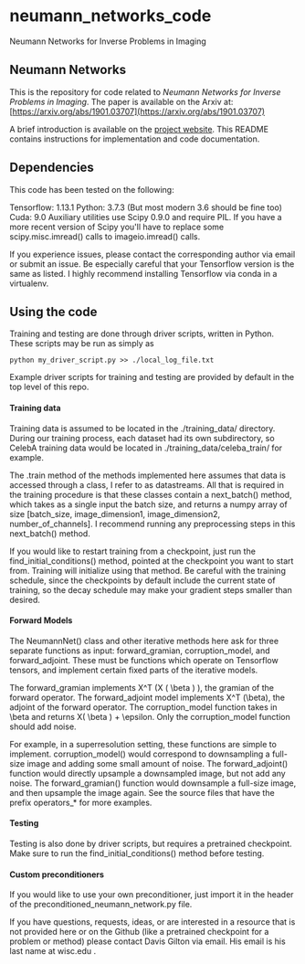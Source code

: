 # neumann_networks_code
Neumann Networks for Inverse Problems in Imaging

## Neumann Networks

This is the repository for code related to *Neumann Networks for Inverse Problems in Imaging*.
The paper is available on the Arxiv at: [https://arxiv.org/abs/1901.03707](https://arxiv.org/abs/1901.03707)

A brief introduction is available on the [project website](https://dgilton.github.io/neumann_networks/).
This README contains instructions for implementation and code documentation.

## Dependencies
This code has been tested on the following:

Tensorflow: 1.13.1
Python: 3.7.3 (But most modern 3.6 should be fine too)
Cuda: 9.0
Auxiliary utilities use Scipy 0.9.0 and require PIL. If you have a more recent version of
Scipy you'll have to replace some scipy.misc.imread() calls to imageio.imread() calls.

If you experience issues, please contact the corresponding author via email or submit an issue.
Be especially careful that your Tensorflow version is the same as listed.
I highly recommend installing Tensorflow via conda in a virtualenv.

## Using the code

Training and testing are done through driver scripts, written in Python. These scripts
may be run as simply as
```
python my_driver_script.py >> ./local_log_file.txt
```
Example driver scripts for training and testing are provided by default in the top
level of this repo.

#### Training data
Training data is assumed to be located in the ./training_data/ directory. During our 
training process, each dataset had its own subdirectory, so CelebA training data would be 
located in ./training_data/celeba_train/ for example.  

The .train method of the methods implemented here assumes that data is accessed through a 
class, I refer to as datastreams.
All that is required in the training procedure is that these classes contain a next_batch()
method, which takes as a single input the batch size, and returns a numpy array of size 
[batch_size, image_dimension1, image_dimension2, number_of_channels]. I recommend running any
preprocessing steps in this next_batch() method.

If you would like to restart training from a checkpoint, just run the find_initial_conditions() 
method, pointed at the checkpoint you want to start from. Training will initialize using that
method. Be careful with the training schedule, since the checkpoints by default include the current 
state of training, so the decay schedule may make your gradient steps smaller than desired.

#### Forward Models
The NeumannNet() class and other iterative methods here ask for three separate functions as 
input: forward_gramian, corruption_model, and forward_adjoint. These must be functions which 
operate on Tensorflow tensors, and implement certain fixed parts of the iterative models.

The forward_gramian implements X^T (X ( \beta ) ), the gramian of the forward operator. The 
forward_adjoint model implements X^T (\beta), the adjoint of the forward operator. The 
corruption_model function takes in \beta and returns X( \beta ) + \epsilon. Only the corruption_model 
function should add noise.

For example, in a superresolution setting, these functions are simple to implement. 
corruption_model() would correspond to downsampling a full-size image and adding some small amount
of noise. The forward_adjoint() function would directly upsample a downsampled image, but not add any noise.
The forward_gramian() function would downsample a full-size image, and then upsample the image again.
See the source files that have the prefix operators_* for more examples.

#### Testing
Testing is also done by driver scripts, but requires a pretrained checkpoint. Make sure to run
the find_initial_conditions() method before testing.

#### Custom preconditioners
If you would like to use your own preconditioner, just import it in the header of the 
preconditioned_neumann_network.py file.

If you have questions, requests, ideas, or are interested in a resource that is not provided
here or on the Github (like a pretrained checkpoint for a problem or method) please contact
Davis Gilton via email. His email is his last name at wisc.edu .
